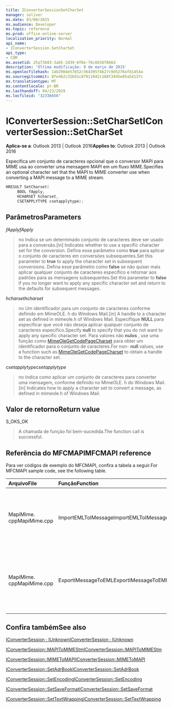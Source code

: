 ```yaml
---
title: IConverterSessionSetCharSet
manager: soliver
ms.date: 03/09/2015
ms.audience: Developer
ms.topic: reference
ms.prod: office-online-server
localization_priority: Normal
api_name:
- IConverterSession.SetCharSet
api_type:
- COM
ms.assetid: 25af3683-3a65-2d39-6f6e-76c8d36f866d
description: 'Última modificação: 9 de março de 2015'
ms.openlocfilehash: 14b2904e57852c564395f4b27c9d5270afd1454a
ms.sourcegitcommit: 8fe462c32b91c87911942c188f3445e85a54137c
ms.translationtype: MT
ms.contentlocale: pt-BR
ms.lasthandoff: 04/23/2019
ms.locfileid: "32336656"
---
```

# <a name="iconvertersessionsetcharset"></a><span data-ttu-id="b6bf4-103">IConverterSession::SetCharSet</span><span class="sxs-lookup"><span data-stu-id="b6bf4-103">IConverterSession::SetCharSet</span></span>

  
  
<span data-ttu-id="b6bf4-104">**Aplica-se a**: Outlook 2013 | Outlook 2016</span><span class="sxs-lookup"><span data-stu-id="b6bf4-104">**Applies to**: Outlook 2013 | Outlook 2016</span></span> 
  
<span data-ttu-id="b6bf4-105">Especifica um conjunto de caracteres opcional que o conversor MAPI para MIME usa ao converter uma mensagem MAPI em um fluxo MIME.</span><span class="sxs-lookup"><span data-stu-id="b6bf4-105">Specifies an optional character set that the MAPI to MIME converter use when converting a MAPI message to a MIME stream.</span></span>
  
```cpp
HRESULT SetCharset( 
     BOOL fApply, 
     HCHARSET hcharset, 
     CSETAPPLYTYPE csetapplytype); 
```

## <a name="parameters"></a><span data-ttu-id="b6bf4-106">Parâmetros</span><span class="sxs-lookup"><span data-stu-id="b6bf4-106">Parameters</span></span>

 <span data-ttu-id="b6bf4-107">_fApply_</span><span class="sxs-lookup"><span data-stu-id="b6bf4-107">_fApply_</span></span>
  
> <span data-ttu-id="b6bf4-108">no Indica se um determinado conjunto de caracteres deve ser usado para a conversão.</span><span class="sxs-lookup"><span data-stu-id="b6bf4-108">[in] Indicates whether to use a specific character set for the conversion.</span></span> <span data-ttu-id="b6bf4-109">Defina esse parâmetro como **true** para aplicar o conjunto de caracteres em conversões subsequentes.</span><span class="sxs-lookup"><span data-stu-id="b6bf4-109">Set this parameter to **true** to apply the character set in subsequent conversions.</span></span> <span data-ttu-id="b6bf4-110">Defina esse parâmetro como **false** se não quiser mais aplicar qualquer conjunto de caracteres específico e retornar aos padrões para as mensagens subsequentes.</span><span class="sxs-lookup"><span data-stu-id="b6bf4-110">Set this parameter to **false** if you no longer want to apply any specific character set and return to the defaults for subsequent messages.</span></span> 
    
 <span data-ttu-id="b6bf4-111">_hcharset_</span><span class="sxs-lookup"><span data-stu-id="b6bf4-111">_hcharset_</span></span>
  
> <span data-ttu-id="b6bf4-112">no Um identificador para um conjunto de caracteres conforme definido em MimeOLE. h do Windows Mail.</span><span class="sxs-lookup"><span data-stu-id="b6bf4-112">[in] A handle to a character set as defined in mimeole.h of Windows Mail.</span></span> <span data-ttu-id="b6bf4-113">Especifique **NULL** para especificar que você não deseja aplicar qualquer conjunto de caracteres específico.</span><span class="sxs-lookup"><span data-stu-id="b6bf4-113">Specify **null** to specify that you do not want to apply any specific character set.</span></span> <span data-ttu-id="b6bf4-114">Para valores não **nulos** , use uma função como [MimeOleGetCodePageCharset](https://msdn.microsoft.com/library/ms714746%28VS.85%29.aspx) para obter um identificador para o conjunto de caracteres.</span><span class="sxs-lookup"><span data-stu-id="b6bf4-114">For non- **null** values, use a function such as [MimeOleGetCodePageCharset](https://msdn.microsoft.com/library/ms714746%28VS.85%29.aspx) to obtain a handle to the character set.</span></span> 
    
 <span data-ttu-id="b6bf4-115">_csetapplytype_</span><span class="sxs-lookup"><span data-stu-id="b6bf4-115">_csetapplytype_</span></span>
  
> <span data-ttu-id="b6bf4-116">no Indica como aplicar um conjunto de caracteres para converter uma mensagem, conforme definido no MimeOLE. h do Windows Mail.</span><span class="sxs-lookup"><span data-stu-id="b6bf4-116">[in] Indicates how to apply a character set to convert a message, as defined in mimeole.h of Windows Mail.</span></span>
    
## <a name="return-value"></a><span data-ttu-id="b6bf4-117">Valor de retorno</span><span class="sxs-lookup"><span data-stu-id="b6bf4-117">Return value</span></span>

<span data-ttu-id="b6bf4-118">S_OK</span><span class="sxs-lookup"><span data-stu-id="b6bf4-118">S_OK</span></span>
  
> <span data-ttu-id="b6bf4-119">A chamada de função foi bem-sucedida.</span><span class="sxs-lookup"><span data-stu-id="b6bf4-119">The function call is successful.</span></span>
    
## <a name="mfcmapi-reference"></a><span data-ttu-id="b6bf4-120">Referência do MFCMAPI</span><span class="sxs-lookup"><span data-stu-id="b6bf4-120">MFCMAPI reference</span></span>

<span data-ttu-id="b6bf4-121">Para ver códigos de exemplo do MFCMAPI, confira a tabela a seguir.</span><span class="sxs-lookup"><span data-stu-id="b6bf4-121">For MFCMAPI sample code, see the following table.</span></span>
  
|<span data-ttu-id="b6bf4-122">**Arquivo**</span><span class="sxs-lookup"><span data-stu-id="b6bf4-122">**File**</span></span>|<span data-ttu-id="b6bf4-123">**Função**</span><span class="sxs-lookup"><span data-stu-id="b6bf4-123">**Function**</span></span>|<span data-ttu-id="b6bf4-124">**Comentário**</span><span class="sxs-lookup"><span data-stu-id="b6bf4-124">**Comment**</span></span>|
|:-----|:-----|:-----|
|<span data-ttu-id="b6bf4-125">MapiMime. cpp</span><span class="sxs-lookup"><span data-stu-id="b6bf4-125">MapiMime.cpp</span></span>  <br/> |<span data-ttu-id="b6bf4-126">ImportEMLToIMessage</span><span class="sxs-lookup"><span data-stu-id="b6bf4-126">ImportEMLToIMessage</span></span>  <br/> |<span data-ttu-id="b6bf4-127">MFCMAPI usa MimeToMAPI para converter um arquivo EML em uma mensagem MAPI.</span><span class="sxs-lookup"><span data-stu-id="b6bf4-127">MFCMAPI uses MimeToMAPI to convert an EML file to a MAPI message.</span></span>  <br/> |
|<span data-ttu-id="b6bf4-128">MapiMime. cpp</span><span class="sxs-lookup"><span data-stu-id="b6bf4-128">MapiMime.cpp</span></span>  <br/> |<span data-ttu-id="b6bf4-129">ExportIMessageToEML</span><span class="sxs-lookup"><span data-stu-id="b6bf4-129">ExportIMessageToEML</span></span>  <br/> |<span data-ttu-id="b6bf4-130">MFCMAPI usa MAPIToMIMEStm para converter uma mensagem MAPI em um arquivo EML.</span><span class="sxs-lookup"><span data-stu-id="b6bf4-130">MFCMAPI uses MAPIToMIMEStm to convert a MAPI message to an EML file.</span></span>  <br/> |
   
## <a name="see-also"></a><span data-ttu-id="b6bf4-131">Confira também</span><span class="sxs-lookup"><span data-stu-id="b6bf4-131">See also</span></span>



[<span data-ttu-id="b6bf4-132">IConverterSession : IUnknown</span><span class="sxs-lookup"><span data-stu-id="b6bf4-132">IConverterSession : IUnknown</span></span>](iconvertersessioniunknown.md)
  
[<span data-ttu-id="b6bf4-133">IConverterSession::MAPIToMIMEStm</span><span class="sxs-lookup"><span data-stu-id="b6bf4-133">IConverterSession::MAPIToMIMEStm</span></span>](iconvertersession-mapitomimestm.md)
  
[<span data-ttu-id="b6bf4-134">IConverterSession::MIMEToMAPI</span><span class="sxs-lookup"><span data-stu-id="b6bf4-134">IConverterSession::MIMEToMAPI</span></span>](iconvertersession-mimetomapi.md)
  
[<span data-ttu-id="b6bf4-135">IConverterSession::SetAdrBook</span><span class="sxs-lookup"><span data-stu-id="b6bf4-135">IConverterSession::SetAdrBook</span></span>](iconvertersession-setadrbook.md)
  
[<span data-ttu-id="b6bf4-136">IConverterSession::SetEncoding</span><span class="sxs-lookup"><span data-stu-id="b6bf4-136">IConverterSession::SetEncoding</span></span>](iconvertersession-setencoding.md)
  
[<span data-ttu-id="b6bf4-137">IConverterSession::SetSaveFormat</span><span class="sxs-lookup"><span data-stu-id="b6bf4-137">IConverterSession::SetSaveFormat</span></span>](iconvertersession-setsaveformat.md)
  
[<span data-ttu-id="b6bf4-138">IConverterSession::SetTextWrapping</span><span class="sxs-lookup"><span data-stu-id="b6bf4-138">IConverterSession::SetTextWrapping</span></span>](iconvertersession-settextwrapping.md)

